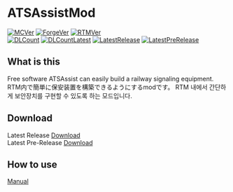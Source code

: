 # ATSAssistMod
[![MCVer](https://img.shields.io/badge/Minecraft-1.7.10-brightgreen)](https://www.minecraft.net/)
[![ForgeVer](https://img.shields.io/badge/Forge-10.13.4.1614-important)](https://files.minecraftforge.net/maven/net/minecraftforge/forge/index_1.7.10.html)
[![RTMVer](https://img.shields.io/badge/RealTrainMod-1.7.10.41-informational)](https://www.curseforge.com/minecraft/mc-mods/realtrainmod/files/3039063)  
[![DLCount](https://img.shields.io/github/downloads/Kai-Z-JP/ATSAssistMod/total)](https://github.com/Kai-Z-JP/ATSAssistMod/releases)
[![DLCountLatest](https://img.shields.io/github/downloads/Kai-Z-JP/ATSAssistMod/latest/total)](https://github.com/Kai-Z-JP/ATSAssistMod/releases/latest)
[![LatestRelease](https://img.shields.io/github/v/release/Kai-Z-JP/ATSAssistMod)](https://github.com/Kai-Z-JP/ATSAssistMod/releases/latest)
[![LatestPreRelease](https://img.shields.io/github/v/release/Kai-Z-JP/ATSAssistMod?include_prereleases)](https://github.com/Kai-Z-JP/ATSAssistMod/releases)

## What is this

Free software ATSAssist can easily build a railway signaling equipment.  
RTM内で簡単に保安装置を構築できるようにするmodです。
RTM 내에서 간단하게 보안장치를 구현할 수 있도록 하는 모드입니다.

## Download

Latest Release [Download](https://github.com/Kai-Z-JP/ATSAssistMod/releases/latest)  
Latest Pre-Release [Download](https://github.com/Kai-Z-JP/ATSAssistMod/releases)

## How to use

[Manual](document/ATSAssistMod1.4.0_Manual.pdf)
